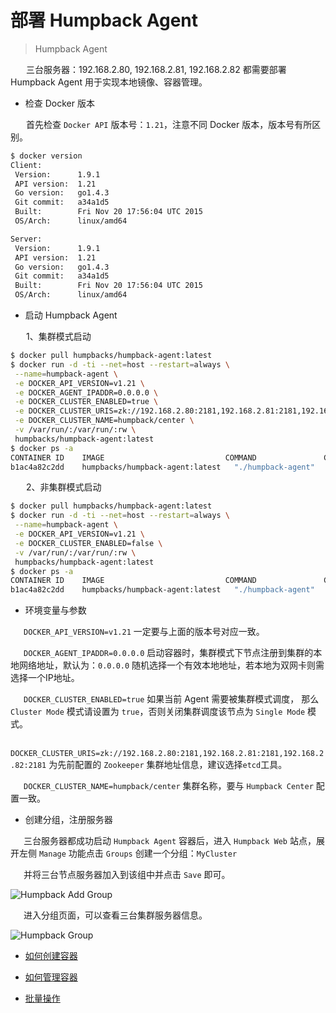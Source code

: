 # 部署 Humpback Agent 

> Humpback Agent 

&ensp;&ensp;&ensp; 三台服务器：192.168.2.80, 192.168.2.81, 192.168.2.82 都需要部署 Humpback Agent 用于实现本地镜像、容器管理。

- 检查 Docker 版本

&ensp;&ensp;&ensp; 首先检查 `Docker API` 版本号：`1.21`，注意不同 Docker 版本，版本号有所区别。

```bash
$ docker version
Client:
 Version:      1.9.1
 API version:  1.21
 Go version:   go1.4.3
 Git commit:   a34a1d5
 Built:        Fri Nov 20 17:56:04 UTC 2015
 OS/Arch:      linux/amd64

Server:
 Version:      1.9.1
 API version:  1.21
 Go version:   go1.4.3
 Git commit:   a34a1d5
 Built:        Fri Nov 20 17:56:04 UTC 2015
 OS/Arch:      linux/amd64
```

- 启动 Humpback Agent

&ensp;&ensp;&ensp; 1、集群模式启动
```bash 
$ docker pull humpbacks/humpback-agent:latest
$ docker run -d -ti --net=host --restart=always \
 --name=humpback-agent \
 -e DOCKER_API_VERSION=v1.21 \
 -e DOCKER_AGENT_IPADDR=0.0.0.0 \
 -e DOCKER_CLUSTER_ENABLED=true \
 -e DOCKER_CLUSTER_URIS=zk://192.168.2.80:2181,192.168.2.81:2181,192.168.2.82:2181 \
 -e DOCKER_CLUSTER_NAME=humpback/center \
 -v /var/run/:/var/run/:rw \
 humpbacks/humpback-agent:latest
$ docker ps -a
CONTAINER ID    IMAGE                           COMMAND               CREATED        STATUS         PORTS         NAMES
b1ac4a82c2dd    humpbacks/humpback-agent:latest   "./humpback-agent"   3 minutes ago  20 seconds ago               humpback-agent
```
&ensp;&ensp;&ensp; 2、非集群模式启动
```bash 
$ docker pull humpbacks/humpback-agent:latest
$ docker run -d -ti --net=host --restart=always \
 --name=humpback-agent \
 -e DOCKER_API_VERSION=v1.21 \
 -e DOCKER_CLUSTER_ENABLED=false \
 -v /var/run/:/var/run/:rw \
 humpbacks/humpback-agent:latest
$ docker ps -a
CONTAINER ID    IMAGE                           COMMAND               CREATED        STATUS         PORTS         NAMES
b1ac4a82c2dd    humpbacks/humpback-agent:latest   "./humpback-agent"   3 minutes ago  20 seconds ago               humpback-agent
```

- 环境变量与参数

&ensp;&ensp;&ensp;`DOCKER_API_VERSION=v1.21` 一定要与上面的版本号对应一致。   

&ensp;&ensp;&ensp;`DOCKER_AGENT_IPADDR=0.0.0.0` 启动容器时，集群模式下节点注册到集群的本地网络地址，默认为：`0.0.0.0` 随机选择一个有效本地地址，若本地为双网卡则需选择一个IP地址。   

&ensp;&ensp;&ensp;`DOCKER_CLUSTER_ENABLED=true` 如果当前 Agent 需要被集群模式调度， 那么 `Cluster Mode` 模式请设置为 `true`，否则关闭集群调度该节点为 `Single Mode` 模式。   

&ensp;&ensp;&ensp;`DOCKER_CLUSTER_URIS=zk://192.168.2.80:2181,192.168.2.81:2181,192.168.2.82:2181` 为先前配置的 `Zookeeper` 集群地址信息，建议选择`etcd`工具。   

&ensp;&ensp;&ensp;`DOCKER_CLUSTER_NAME=humpback/center` 集群名称，要与 `Humpback Center` 配置一致。

- 创建分组，注册服务器

&ensp;&ensp;&ensp;三台服务器都成功启动 `Humpback Agent` 容器后，进入 `Humpback Web` 站点，展开左侧 `Manage` 功能点击 `Groups` 创建一个分组：`MyCluster`   

&ensp;&ensp;&ensp;并将三台节点服务器加入到该组中并点击 `Save` 即可。

![Humpback Add Group](../_media/humpbackadd-group.png)

&ensp;&ensp;&ensp;进入分组页面，可以查看三台集群服务器信息。

![Humpback Group](../_media/humpback-group.png)

- [如何创建容器](zh-cn/single-create-container.md)

- [如何管理容器](zh-cn/single-manage-container.md)

- [批量操作](zh-cn/single-batch-operate.md)
